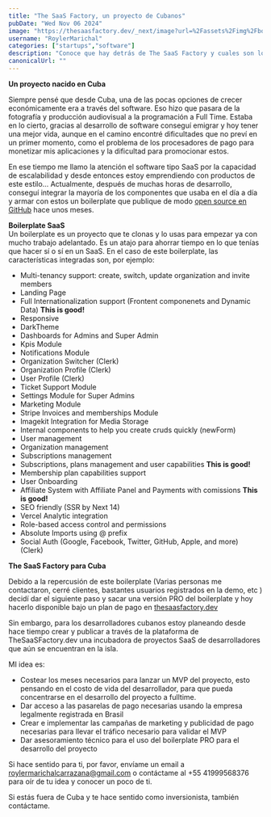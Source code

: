 ```yaml
---
title: "The SaaS Factory, un proyecto de Cubanos"
pubDate: "Wed Nov 06 2024"
image: "https://thesaasfactory.dev/_next/image?url=%2Fassets%2Fimg%2Fboilerplates%2Fpro%2F1600x800.png&w=640&q=75"
username: "RoylerMarichal"
categories: ["startups","software"]
description: "Conoce que hay detrás de The SaaS Factory y cuales son los planes futuros"
canonicalUrl: ""
---
```

  
**Un proyecto nacido en Cuba**   

  Siempre pensé que desde Cuba, una de las pocas opciones de crecer económicamente era a través del software. Eso hizo que pasara de la fotografía y producción audiovisual a la programación a Full Time. Estaba en lo cierto, gracias al desarrollo de software conseguí emigrar  y hoy tener una mejor vida, aunque en el camino encontré dificultades que no preví en un primer momento, como el problema de los procesadores de pago para monetizar mis aplicaciones y la dificultad para promocionar estos.


En ese tiempo me llamo la atención el software tipo SaaS por la capacidad de escalabilidad y desde entonces estoy emprendiendo con productos de este estilo... Actualmente, después de muchas horas de desarrollo, conseguí integrar la mayoría de los componentes que usaba en el día a día y armar con estos un boilerplate que publique de modo [open source en GitHub](https://github.com/The-SaaS-Factory/next-14-saas-boilerplate) hace unos meses.

**Boilerplate SaaS**   
Un boilerplate es un proyecto que te clonas y lo usas para empezar ya con mucho trabajo adelantado. Es un atajo para ahorrar tiempo en lo que tenías que hacer sí o sí en un SaaS. En el caso de este boilerplate, las características integradas son, por ejemplo: 

-   Multi-tenancy support: create, switch, update organization and invite members
-   Landing Page
-   Full Internationalization support (Frontent componenets and Dynamic Data)  **This is good!**
-   Responsive
-   DarkTheme
-   Dashboards for Admins and Super Admin
-   Kpis Module
-   Notifications Module
-   Organization Switcher (Clerk)
-   Organization Profile (Clerk)
-   User Profile (Clerk)
-   Ticket Support Module
-   Settings Module for Super Admins
-   Marketing Module
-   Stripe Invoices and memberships Module
-   Imagekit Integration for Media Storage
-   Internal components to help you create cruds quickly (newForm)
-   User management
-   Organization management
-   Subscriptions management
-   Subscriptions, plans management and user capabilities  **This is good!**
-   Membership plan capabilities support
-   User Onboarding
-   Affiliate System with Affiliate Panel and Payments with comissions  **This is good!**
-   SEO friendly (SSR by Next 14)
-   Vercel Analytic integration
-   Role-based access control and permissions
-   Absolute Imports using @ prefix
-   Social Auth (Google, Facebook, Twitter, GitHub, Apple, and more) (Clerk)



**The SaaS Factory para Cuba**

Debido a la repercusión de este boilerplate (Varias personas me contactaron, cerré clientes, bastantes usuarios registrados en la demo, etc ) decidí dar el siguiente paso y sacar una versión PRO del boilerplate y hoy hacerlo disponible bajo un plan de pago en [thesaasfactory.dev](https://thesaasfactory.dev)

Sin embargo, para los desarrolladores cubanos estoy planeando desde hace tiempo crear y publicar a través de la plataforma de TheSaaSFactory.dev una incubadora de proyectos SaaS de desarrolladores que aún se encuentran en la isla.

MI idea es:


- Costear los meses necesarios para lanzar un MVP del proyecto, esto pensando en el costo de vida del desarrollador, para que pueda concentrarse en el desarrollo del proyecto a fulltime.
- Dar acceso a las pasarelas de pago necesarias usando la empresa legalmente registrada en Brasil 
- Crear e implementar las campañas de marketing y publicidad de pago necesarias para llevar el tráfico necesario para validar el MVP
- Dar asesoramiento técnico para el uso del boilerplate PRO para el desarrollo del proyecto

Si hace sentido para ti, por favor, envíame un email a roylermarichalcarrazana@gmail.com o contáctame al +55 41999568376 para oír de tu idea y conocer un poco de ti.

Si estás fuera de Cuba y te hace sentido como inversionista, también contáctame.

